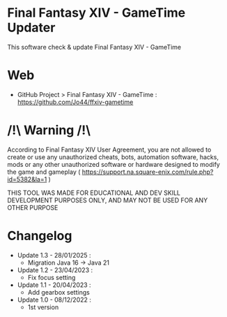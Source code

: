 # Final Fantasy XIV - GameTime Updater

This software check & update Final Fantasy XIV - GameTime

# Web

* GitHub Project > Final Fantasy XIV - GameTime :  
https://github.com/Jo44/ffxiv-gametime  

# /!\ Warning /!\\

According to Final Fantasy XIV User Agreement, you are not allowed to create or use any unauthorized cheats, bots, automation software, hacks, mods or any other unauthorized software or hardware designed to modify the game and gameplay ( https://support.na.square-enix.com/rule.php?id=5382&la=1 )

THIS TOOL WAS MADE FOR EDUCATIONAL AND DEV SKILL DEVELOPMENT PURPOSES ONLY, AND MAY NOT BE USED FOR ANY OTHER PURPOSE

# Changelog

* Update 1.3 - 28/01/2025 :  
  * Migration Java 16 -> Java 21
* Update 1.2 - 23/04/2023 :
  * Fix focus setting
* Update 1.1 - 20/04/2023 :
  * Add gearbox settings
* Update 1.0 - 08/12/2022 :
  * 1st version
